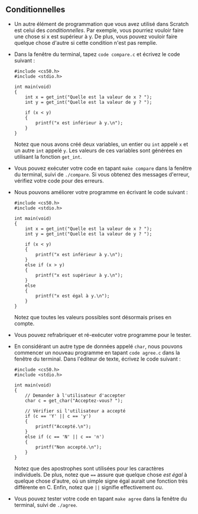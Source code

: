 Conditionnelles
------------

*   Un autre élément de programmation que vous avez utilisé dans Scratch est celui des _conditionnelles_. Par exemple, vous pourriez vouloir faire une chose si x est supérieur à y. De plus, vous pouvez vouloir faire quelque chose d'autre si cette condition n'est pas remplie.
*   Dans la fenêtre du terminal, tapez `code compare.c` et écrivez le code suivant :

        #include <cs50.h>
        #include <stdio.h>
        
        int main(void)
        {
            int x = get_int("Quelle est la valeur de x ? ");
            int y = get_int("Quelle est la valeur de y ? ");
        
            if (x < y)
            {
                printf("x est inférieur à y.\n");
            }
        }
        
    Notez que nous avons créé deux variables, un entier ou `int` appelé `x` et un autre `int` appelé `y`. Les valeurs de ces variables sont générées en utilisant la fonction `get_int`.
    
*   Vous pouvez exécuter votre code en tapant `make compare` dans la fenêtre du terminal, suivi de `./compare`. Si vous obtenez des messages d'erreur, vérifiez votre code pour des erreurs.
*   Nous pouvons améliorer votre programme en écrivant le code suivant : 

        #include <cs50.h>
        #include <stdio.h>
        
        int main(void)
        {
            int x = get_int("Quelle est la valeur de x ? ");
            int y = get_int("Quelle est la valeur de y ? ");
        
            if (x < y)
            {
                printf("x est inférieur à y.\n");
            }
            else if (x > y)
            {
                printf("x est supérieur à y.\n");
            }
            else
            {
                printf("x est égal à y.\n");
            }
        }
    
    Notez que toutes les valeurs possibles sont désormais prises en compte.
    
*   Vous pouvez refrabriquer et ré-exécuter votre programme pour le tester.
*   En considérant un autre type de données appelé `char`, nous pouvons commencer un nouveau programme en tapant `code agree.c` dans la fenêtre du terminal. Dans l'éditeur de texte, écrivez le code suivant : 

        #include <cs50.h>
        #include <stdio.h>
        
        int main(void)
        {
            // Demander à l'utilisateur d'accepter
            char c = get_char("Acceptez-vous? ");
        
            // Vérifier si l'utilisateur a accepté
            if (c == 'Y' || c == 'y')
            {
                printf("Accepté.\n");
            }
            else if (c == 'N' || c == 'n')
            {
                printf("Non accepté.\n");
            }
        }
    
    Notez que des apostrophes sont utilisées pour les caractères individuels. De plus, notez que `==` assure que quelque chose _est égal_ à quelque chose d'autre, où un simple signe égal aurait une fonction très différente en C. Enfin, notez que `||` signifie effectivement _ou_.
    
*   Vous pouvez tester votre code en tapant `make agree` dans la fenêtre du terminal, suivi de `./agree`.